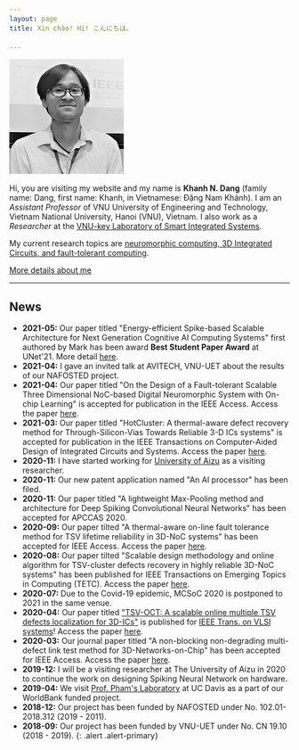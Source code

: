 ```yaml
---
layout: page
title: Xin chào! Hi! こんにちは。

---
```

<img src="images/memcsoc19_sm.jpg" class="avatar" alt="Avatar">

Hi, you are visiting my website and my name is **Khanh N. Dang** (family name: Dang, first name: Khanh, in Vietnamese: Đặng Nam Khánh). I am an *Assistant Professor* of VNU University of Engineering and Technology, Vietnam
National University, Hanoi (VNU), Vietnam.
I also work as a *Researcher* at the [VNU-key Laboratory of Smart Integrated Systems](http://sis.uet.vnu.edu.vn/).

My current research topics are [neuromorphic computing, 3D Integrated Circuits, and fault-tolerant computing](./research).


<a role="button" href="./about" class="btn btn-outline-primary">More details about me</a>

---

## News

- **2021-05:** Our paper titled "Energy-efficient Spike-based Scalable Architecture for Next Generation Cognitive AI Computing Systems" first authored by Mark has been award **Best Student Paper Award** at UNet'21. More detail [here](./2021/05/22/Best_Paper_Award_Unet.html).
- **2021-04:** I gave an invited talk at AVITECH, VNU-UET about the results of our NAFOSTED project.
- **2021-04:** Our paper titled "On the Design of a Fault-tolerant Scalable Three Dimensional NoC-based Digital
Neuromorphic System with On-chip Learning" is accepted for publication in the IEEE Access. Access the paper
[here](https://doi.org/10.1109/ACCESS.2021.3071089).
- **2021-03:** Our paper titled "HotCluster: A thermal-aware defect recovery method for Through-Silicon-Vias Towards
Reliable 3-D ICs systems" is accepted for publication in the IEEE Transactions on Computer-Aided Design of Integrated
Circuits and Systems. Access the paper [here](http://khanhdang.github.io/share/TCAD-2021.pdf).
- **2020-11:** I have started working for [University of Aizu](http://u-aizu.ac.jp) as a visiting researcher.
- **2020-11:** Our new patent application named "An AI processor" has been filed.
- **2020-11:** Our paper titled "A lightweight Max-Pooling method and architecture for Deep Spiking Convolutional Neural Networks" has been accepted for APCCAS 2020.
- **2020-09:** Our paper tilted "A thermal-aware on-line fault tolerance method for TSV lifetime reliability in 3D-NoC systems" has been accepted for IEEE Access. Access the paper [here](https://doi.org/10.1109/ACCESS.2020.3022904).
- **2020-08:** Our paper tilted "Scalable design methodology and online algorithm for TSV-cluster defects recovery in highly reliable 3D-NoC systems" has been published for IEEE Transactions on Emerging Topics in Computing (TETC). Access the paper [here](https://doi.org/10.1109/TETC.2017.2762407 ).
- **2020-07:** Due to the Covid-19 epidemic, MCSoC 2020 is postponed to 2021 in the same venue.
- **2020-04:** Our paper titled ["TSV-OCT: A scalable online multiple TSV defects localization for 3D-ICs"](http://khanhdang.github.io/share/TVLSI-2019.pdf ) is published for [ IEEE Trans. on VLSI systems](http://tvlsi.egr.duke.edu/)! Access the paper [here](http://khanhdang.github.io/share/TVLSI-2019.pdf).
- **2020-03:** Our journal paper titled "A non-blocking non-degrading multi-defect link test method for 3D-Networks-on-Chip" has been accepted for IEEE Access.  Access the paper [here](http://khanhdang.github.io/share/ACCESS-2020.pdf).
- **2019-12:** I will be a visiting researcher at The University of Aizu in 2020 to continue the work on designing Spiking Neural Network on hardware.
- **2019-04:** We visit [Prof. Pham's Laboratory](https://www.ece.ucdavis.edu/mml/) at UC Davis as a part of our WorldBank funded project.
- **2018-12:** Our project has been funded by NAFOSTED under No. 102.01-2018.312 (2019 - 2011).
- **2018-09:** Our project has been funded by VNU-UET under No. CN 19.10 (2018 - 2019).
{: .alert .alert-primary}

<!-- [More news ≫](./news) -->


